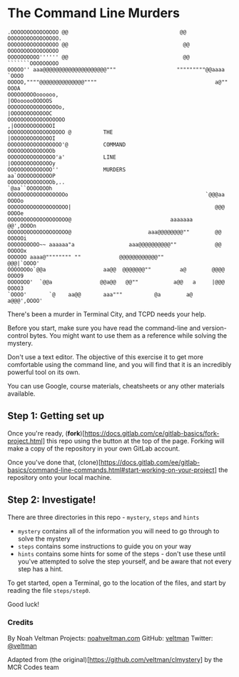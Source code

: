 The Command Line Murders
========================

	.OOOOOOOOOOOOOOO @@                                   @@ OOOOOOOOOOOOOOOO.
	OOOOOOOOOOOOOOOO @@                                    @@ OOOOOOOOOOOOOOOO
	OOOOOOOOOO'''''' @@                                    @@ ```````OOOOOOOOO
	OOOOO'' aaa@@@@@@@@@@@@@@@@@@@@"""                   """""""""@@aaaa `OOOO
	OOOOO,""""@@@@@@@@@@@@@@""""                                     a@"" OOOA
	OOOOOOOOOoooooo,                                            |OOoooooOOOOOS
	OOOOOOOOOOOOOOOOo,                                          |OOOOOOOOOOOOC
	OOOOOOOOOOOOOOOOOO                                         ,|OOOOOOOOOOOOI
	OOOOOOOOOOOOOOOOOO @          THE                          |OOOOOOOOOOOOOI
	OOOOOOOOOOOOOOOOO'@           COMMAND                      OOOOOOOOOOOOOOb
	OOOOOOOOOOOOOOO'a'            LINE                         |OOOOOOOOOOOOOy
	OOOOOOOOOOOOOO''              MURDERS                      aa`OOOOOOOOOOOP
	OOOOOOOOOOOOOOb,..                                          `@aa``OOOOOOOh
	OOOOOOOOOOOOOOOOOOo                                           `@@@aa OOOOo
	OOOOOOOOOOOOOOOOOOO|                                             @@@ OOOOe
	OOOOOOOOOOOOOOOOOOO@                               aaaaaaa       @@',OOOOn
	OOOOOOOOOOOOOOOOOOO@                        aaa@@@@@@@@""        @@ OOOOOi
	OOOOOOOOOO~~ aaaaaa"a                 aaa@@@@@@@@@@""            @@ OOOOOx
	OOOOOO aaaa@"""""""" ""            @@@@@@@@@@@@""               @@@|`OOOO'
	OOOOOOOo`@@a                  aa@@  @@@@@@@""         a@        @@@@ OOOO9
	OOOOOOO'  `@@a               @@a@@   @@""           a@@   a     |@@@ OOOO3
	`OOOO'       `@    aa@@       aaa"""          @a        a@     a@@@',OOOO'


There's been a murder in Terminal City, and TCPD needs your help.

Before you start, make sure you have read the command-line and version-control bytes. You might want to use them as a reference while solving the mystery.

Don't use a text editor. The objective of this exercise it to get more comfortable using the command line, and you will find that it is an incredibly powerful tool on its own.

You can use Google, course materials, cheatsheets or any other materials available.

## Step 1: Getting set up

Once you're ready, (**fork**)[https://docs.gitlab.com/ce/gitlab-basics/fork-project.html] this repo using the button at the top of the page. Forking will make a copy of the repository in your own GitLab account.

Once you've done that, (clone)[https://docs.gitlab.com/ee/gitlab-basics/command-line-commands.html#start-working-on-your-project] the repository onto your local machine.

## Step 2: Investigate!

There are three directories in this repo - `mystery`, `steps` and `hints`

- `mystery` contains all of the information you will need to go through to solve the mystery
- `steps` contains some instructions to guide you on your way
- `hints` contains some hints for some of the steps - don't use these until you've attempted to solve the step yourself, and be aware that not every step has a hint.

To get started, open a Terminal, go to the location of the files, and start by reading the file `steps/step0`.

Good luck!

### Credits

By Noah Veltman
Projects: [noahveltman.com](http://noahveltman.com)
GitHub: [veltman](https://github.com/veltman)
Twitter: [@veltman](https://twitter.com/veltman)

Adapted from (the original)[https://github.com/veltman/clmystery] by the MCR Codes team
